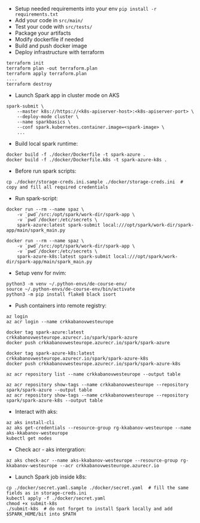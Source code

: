 * Setup needed requirements into your env `pip install -r requirements.txt`
* Add your code in `src/main/`
* Test your code with `src/tests/`
* Package your artifacts
* Modify dockerfile if needed
* Build and push docker image
* Deploy infrastructure with terraform
```
terraform init
terraform plan -out terraform.plan
terraform apply terraform.plan
....
terraform destroy
```
* Launch Spark app in cluster mode on AKS
```
spark-submit \
    --master k8s://https://<k8s-apiserver-host>:<k8s-apiserver-port> \
    --deploy-mode cluster \
    --name sparkbasics \
    --conf spark.kubernetes.container.image=<spark-image> \
    ...
```
* Build local spark runtime:
```
docker build -f ./docker/Dockerfile -t spark-azure .
docker build -f ./docker/Dockerfile.k8s -t spark-azure-k8s .
```
* Before run spark scripts:
```
cp ./docker/storage-creds.ini.sample ./docker/storage-creds.ini  # copy and fill all required credentials
```
* Run spark-script:
```
docker run --rm --name spaz \
    -v `pwd`/src:/opt/spark/work-dir/spark-app \
    -v `pwd`/docker:/etc/secrets \
    spark-azure:latest spark-submit local:///opt/spark/work-dir/spark-app/main/spark_main.py

docker run --rm --name spaz \
    -v `pwd`/src:/opt/spark/work-dir/spark-app \
    -v `pwd`/docker:/etc/secrets \
    spark-azure-k8s:latest spark-submit local:///opt/spark/work-dir/spark-app/main/spark_main.py
```
* Setup venv for nvim:
```
python3 -m venv ~/.python-envs/de-course-env/
source ~/.python-envs/de-course-env/bin/activate
python3 -m pip install flake8 black isort
```
* Push containers into remote registry:
```
az login
az acr login --name crkkabanovwesteurope

docker tag spark-azure:latest crkkabanovwesteurope.azurecr.io/spark/spark-azure
docker push crkkabanovwesteurope.azurecr.io/spark/spark-azure

docker tag spark-azure-k8s:latest crkkabanovwesteurope.azurecr.io/spark/spark-azure-k8s
docker push crkkabanovwesteurope.azurecr.io/spark/spark-azure-k8s

az acr repository list --name crkkabanovwesteurope --output table

az acr repository show-tags --name crkkabanovwesteurope --repository spark/spark-azure --output table
az acr repository show-tags --name crkkabanovwesteurope --repository spark/spark-azure-k8s --output table

```
* Interact with aks:
```
az aks install-cli
az aks get-credentials --resource-group rg-kkabanov-westeurope --name aks-kkabanov-westeurope
kubectl get nodes
```
* Check acr - aks intergration:
```
az aks check-acr --name aks-kkabanov-westeurope --resource-group rg-kkabanov-westeurope --acr crkkabanovwesteurope.azurecr.io
```
* Launch Spark job inside k8s:
```
cp ./docker/secret.yaml.sample ./docker/secret.yaml  # fill the same fields as in storage-creds.ini
kubectl apply -f ./docker/secret.yaml
chmod +x submit-k8s
./submit-k8s  # do not forget to install Spark locally and add $SPARK_HOME/bit into $PATH
```
